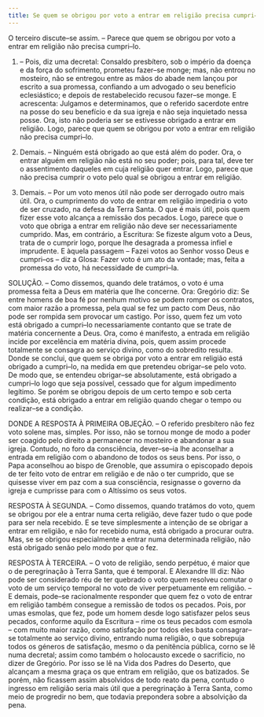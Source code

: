 ```yaml
---
title: Se quem se obrigou por voto a entrar em religião precisa cumpri–lo
---
```


O terceiro discute–se assim. – Parece que quem se obrigou por voto a entrar em religião não precisa cumpri–lo.  

1. – Pois, diz uma decretal: Consaldo presbítero, sob o império da doença e da força do sofrimento, prometeu fazer–se monge; mas, não entrou no mosteiro, não se entregou entre as mãos do abade nem lançou por escrito a sua promessa, confiando a um advogado o seu benefício eclesiástico; e depois de restabelecido recusou fazer–se monge. E acrescenta: Julgamos e determinamos, que o referido sacerdote entre na posse do seu benefício e da sua igreja e não seja inquietado nessa posse. Ora, isto não poderia ser se estivesse obrigado a entrar em religião. Logo, parece que quem se obrigou por voto a entrar em religião não precisa cumpri–lo.  

2. Demais. – Ninguém está obrigado ao que está além do poder. Ora, o entrar alguém em religião não está no seu poder; pois, para tal, deve ter o assentimento daqueles em cuja religião quer entrar. Logo, parece que não precisa cumprir o voto pelo qual se obrigou a entrar em religião.  

3. Demais. – Por um voto menos útil não pode ser derrogado outro mais útil. Ora, o cumprimento do voto de entrar em religião impediria o voto de ser cruzado, na defesa da Terra Santa. O que é mais útil, pois quem fizer esse voto alcança a remissão dos pecados. Logo, parece que o voto que obriga a entrar em religião não deve ser necessariamente cumprido.  Mas, em contrário, a Escritura: Se fizeste algum voto a Deus, trata de o cumprir logo, porque lhe desagrada a promessa infiel e imprudente. E àquela passagem – Fazei votos ao Senhor vosso Deus e cumpri–os – diz a Glosa: Fazer voto é um ato da vontade; mas, feita a promessa do voto, há necessidade de cumpri–la.  

SOLUÇÃO. – Como dissemos, quando dele tratámos, o voto é uma promessa feita a Deus em matéria que lhe concerne. Ora: Gregório diz: Se entre homens de boa fé por nenhum motivo se podem romper os contratos, com maior razão a promessa, pela qual se fez um pacto com Deus, não pode ser rompida sem provocar um castigo. Por isso, quem fez um voto está obrigado a cumpri–lo necessariamente contanto que se trate de matéria concernente a Deus. Ora, como é manifesto, a entrada em religião incide por excelência em matéria divina, pois, quem assim procede totalmente se consagra ao serviço divino, como do sobredito resulta. Donde se conclui, que quem se obriga por voto a entrar em religião está obrigado a cumpri–lo, na medida em que pretendeu obrigar–se pelo voto. De modo que, se entendeu obrigar–se absolutamente, está obrigado a cumpri–lo logo que seja possível, cessado que for algum impedimento legítimo. Se porém se obrigou depois de um certo tempo e sob certa condição, está obrigado a entrar em religião quando chegar o tempo ou realizar–se a condição.  

DONDE A RESPOSTA À PRIMEIRA OBJEÇÃO. – O referido presbítero não fez voto solene mas, simples. Por isso, não se tornou monge de modo a poder ser coagido pelo direito a permanecer no mosteiro e abandonar a sua igreja. Contudo, no foro da consciência, dever–se–ia lhe aconselhar a entrada em religião com o abandono de todos os seus bens. Por isso, o Papa aconselhou ao bispo de Grenoble, que assumira o episcopado depois de ter feito voto de entrar em religião e de não o ter cumprido, que se quisesse viver em paz com a sua consciência, resignasse o governo da igreja e cumprisse para com o Altíssimo os seus votos.  

RESPOSTA À SEGUNDA. – Como dissemos, quando tratámos do voto, quem se obrigou por ele a entrar numa certa religião, deve fazer tudo o que pode para ser nela recebido. E se teve simplesmente a intenção de se obrigar a entrar em religião, e não for recebido numa, está obrigado a procurar outra. Mas, se se obrigou especialmente a entrar numa determinada religião, não está obrigado senão pelo modo por que o fez.  

RESPOSTA À TERCEIRA. – O voto de religião, sendo perpétuo, é maior que o de peregrinação à Terra Santa, que é temporal. E Alexandre III diz: Não pode ser considerado réu de ter quebrado o voto quem resolveu comutar o voto de um serviço temporal no voto de viver perpetuamente em religião. – E demais, pode–se racionalmente responder que quem fez o voto de entrar em religião também consegue a remissão de todos os pecados. Pois, por umas esmolas, que fez, pode um homem desde logo satisfazer pelos seus pecados, conforme aquilo da Escritura – rime os teus pecados com esmola – com muito maior razão, como satisfação por todos eles basta consagrar–se totalmente ao serviço divino, entrando numa religião, o que sobrepuja todos os géneros de satisfação, mesmo o da penitência pública, corno se lê numa decretal; assim como também o holocausto excede o sacrifício, no dizer de Gregório. Por isso se lê na Vida dos Padres do Deserto, que alcançam a mesma graça os que entram em religião, que os batizados. Se porém, não ficassem assim absolvidos de todo reato da pena, contudo o ingresso em religião seria mais útil que a peregrinação à Terra Santa, como meio de progredir no bem, que todavia prepondera sobre a absolvição da pena.